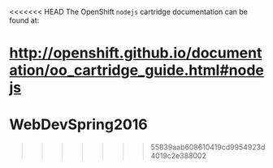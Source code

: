 <<<<<<< HEAD
The OpenShift `nodejs` cartridge documentation can be found at:

http://openshift.github.io/documentation/oo_cartridge_guide.html#nodejs
=======
# WebDevSpring2016
>>>>>>> 55839aab608610419cd9954923d4019c2e388002
